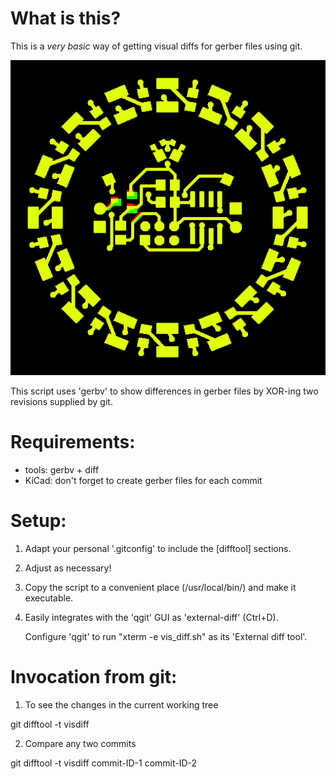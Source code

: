 
What is this?
=============

This is a _very basic_ way of getting visual diffs for gerber files using git.

[![visual-diff_on_gerber-files](/scripts/visual-diffs_on_gerber-files/pics/gerber-visual-diff.png)](/scripts/visual-diffs_on_gerber-files/pics/gerber-visual-diff.png)

This script uses 'gerbv' to show differences in gerber files by XOR-ing two revisions supplied by git.


Requirements:
=============

* tools: gerbv + diff
* KiCad: don't forget to create gerber files for each commit


Setup:
======

1) Adapt your personal '.gitconfig' to include the [difftool] sections.

2) Adjust as necessary!

3) Copy the script to a convenient place (/usr/local/bin/) and make it executable.

4) Easily integrates with the 'qgit' GUI as 'external-diff' (Ctrl+D).

   Configure 'qgit' to run "xterm -e vis_diff.sh" as its 'External diff tool'. 


Invocation from git:
====================

1) To see the changes in the current working tree

git difftool -t visdiff

2) Compare any two commits

git difftool -t visdiff commit-ID-1 commit-ID-2


